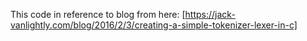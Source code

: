 ﻿This code in reference to blog from here: [https://jack-vanlightly.com/blog/2016/2/3/creating-a-simple-tokenizer-lexer-in-c]
